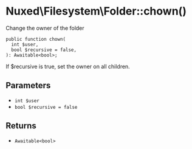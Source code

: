 # Nuxed\\Filesystem\\Folder::chown()




Change the owner of the folder




``` Hack
public function chown(
  int $user,
  bool $recursive = false,
): Awaitable<bool>;
```




If $recursive is true, set the owner on all children.




## Parameters




+ ` int $user `
+ ` bool $recursive = false `




## Returns




* ` Awaitable<bool> `